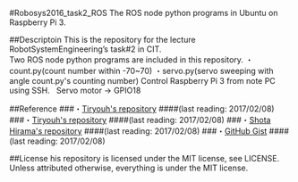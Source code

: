 #Robosys2016_task2_ROS
The ROS node python programs in Ubuntu on Raspberry Pi 3.

##Descriptoin
This is the repository for the lecture RobotSystemEngineering’s task#2 in CIT.  
Two ROS node python programs are included in this repository.
・count.py(count number within -70~70)
・servo.py(servo sweeping with angle count.py's counting number)
Control Raspberry Pi 3 from note PC using SSH.  
Servo motor → GPIO18 

##Reference
###・[Tiryouh's repository](https://github.com/rt-net/RaspberryPiGibbon/wiki/tutorial-setup-raspberrypi#windows) 
####(last reading: 2017/02/08)
###・[Tiryouh's repository](https://github.com/Tiryoh/raspigibbon_ros.git) 
####(last reading: 2017/02/08)
###・[Shota Hirama's repository](https://github.com/shotahirama/PWMServoDevice.git) 
####(last reading: 2017/02/08)
###・[GitHub Gist](https://gist.github.com/wate/7072365)
####(last reading: 2017/02/08)

##License
his repository is licensed under the MIT license, see LICENSE.
Unless attributed otherwise, everything is under the MIT license.
